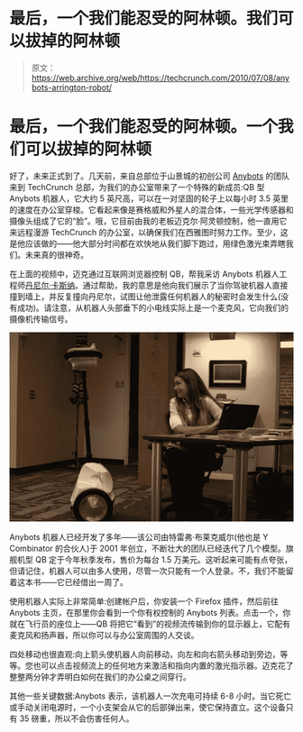 # 最后，一个我们能忍受的阿林顿。我们可以拔掉的阿林顿 

> 原文：<https://web.archive.org/web/https://techcrunch.com/2010/07/08/anybots-arrington-robot/>

# 最后，一个我们能忍受的阿林顿。一个我们可以拔掉的阿林顿

 好了，未来正式到了。几天前，来自总部位于山景城的初创公司 [Anybots](https://web.archive.org/web/20221207201657/http://www.anybots.com/) 的团队来到 TechCrunch 总部，为我们的办公室带来了一个特殊的新成员:QB 型 Anybots 机器人，它大约 5 英尺高，可以在一对坚固的轮子上以每小时 3.5 英里的速度在办公室穿梭。它看起来像是赛格威和外星人的混合体，一些光学传感器和摄像头组成了它的“脸”。哦，它目前由我的老板迈克尔·阿灵顿控制，他一直用它来远程漫游 TechCrunch 的办公室，以确保我们在西雅图时努力工作。至少，这是他应该做的——他大部分时间都在欢快地从我们脚下跑过，用绿色激光束弄瞎我们。未来真的很神奇。

在上面的视频中，迈克通过互联网浏览器控制 QB，帮我采访 Anybots 机器人工程师[丹尼尔·卡斯纳](https://web.archive.org/web/20221207201657/http://www.crunchbase.com/person/daniel-casner)。通过帮助，我的意思是他向我们展示了当你驾驶机器人直接撞到墙上，并反复撞向丹尼尔，试图让他泄露任何机器人的秘密时会发生什么(没有成功)。请注意，从机器人头部垂下的小电线实际上是一个麦克风，它向我们的摄像机传输信号。

![](img/4939d726e9366e9bf11e042a8e606f27.png)

Anybots 机器人已经开发了多年——该公司由特雷弗·布莱克威尔(他也是 Y Combinator 的合伙人)于 2001 年创立，不断壮大的团队已经迭代了几个模型。旗舰机型 QB 定于今年秋季发布，售价为每台 1.5 万美元。这听起来可能有点夸张，但请记住，机器人可以由多人使用，尽管一次只能有一个人登录。不，我们不能留着这本书——它已经借出一周了。

使用机器人实际上非常简单:创建帐户后，你安装一个 Firefox 插件，然后前往 Anybots 主页，在那里你会看到一个你有权控制的 Anybots 列表。点击一个，你就在飞行员的座位上——QB 将把它“看到”的视频流传输到你的显示器上，它配有麦克风和扬声器，所以你可以与办公室周围的人交谈。

四处移动也很直观:向上箭头使机器人向前移动，向左和向右箭头移动到旁边，等等。您也可以点击视频流上的任何地方来激活和指向内置的激光指示器。迈克花了整整两分钟才弄明白如何在我们的办公桌之间穿行。

其他一些关键数据:Anybots 表示，该机器人一次充电可持续 6-8 小时。当它死亡或手动关闭电源时，一个小支架会从它的后部弹出来，使它保持直立。这个设备只有 35 磅重，所以不会伤害任何人。